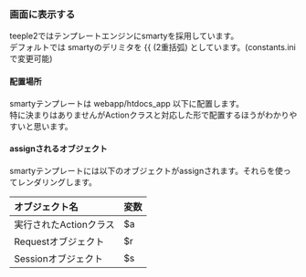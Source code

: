 ### 画面に表示する ###

teeple2ではテンプレートエンジンにsmartyを採用しています。<br />
デフォルトでは smartyのデリミタを {{ (2重括弧) としています。(constants.iniで変更可能)

#### 配置場所 ####

smartyテンプレートは webapp/htdocs\_app 以下に配置します。<br />
特に決まりはありませんがActionクラスと対応した形で配置するほうがわかりやすいと思います。

#### assignされるオブジェクト ####

smartyテンプレートには以下のオブジェクトがassignされます。それらを使ってレンダリングします。

|オブジェクト名|変数|
|:------|:-|
|実行されたActionクラス|$a|
|Requestオブジェクト|$r|
|Sessionオブジェクト|$s|